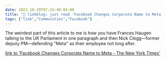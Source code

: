 ```yaml
---
date: 2021-10-29T07:24:48-04:00
title: "🔗 linkblog: just read 'Facebook Changes Corporate Name to Meta - The New York Times'"
tags: ["link","Communities","Facebook"]
---
```

The weirdest part of this article to me is how you have Frances Haugen talking to the UK Parliament in one paragraph and then Nick Clegg—former deputy PM—defending "Meta" as their employee not long after.
 
[link to 'Facebook Changes Corporate Name to Meta - The New York Times'](https://www.nytimes.com/2021/10/28/technology/facebook-meta-name-change.html)
